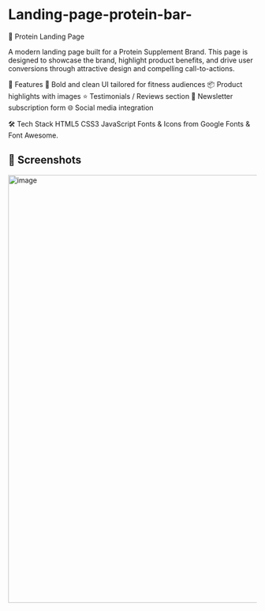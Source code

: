 # Landing-page-protein-bar-
🥩 Protein Landing Page

A modern landing page built for a Protein Supplement Brand. This page is designed to showcase the brand, highlight product benefits, and drive user conversions through attractive design and compelling call-to-actions.

📌 Features
💪 Bold and clean UI tailored for fitness audiences
📦 Product highlights with images
⭐ Testimonials / Reviews section
📧 Newsletter subscription form
🌐 Social media integration

🛠️ Tech Stack
HTML5
CSS3
JavaScript
Fonts & Icons from Google Fonts & Font Awesome.

## 📸 Screenshots

<img width="1897" height="866" alt="image" src="https://github.com/user-attachments/assets/fe395bcd-1ef5-4024-8ece-307337d7d67c" />
